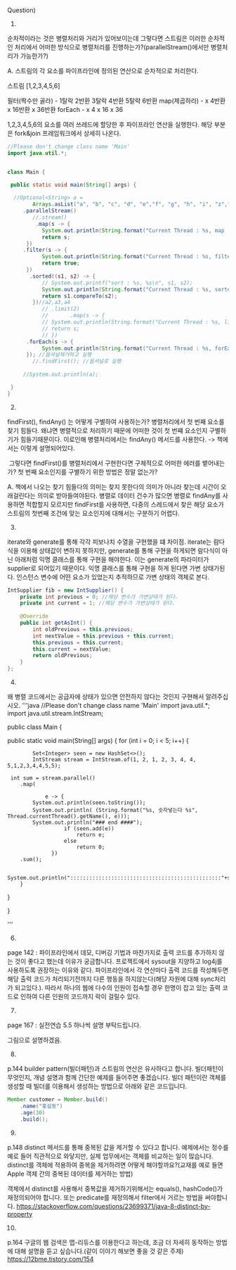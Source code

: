 Question)

1.
순차적이라는 것은 병렬처리와 거리가 있어보이는데 그렇다면 스트림은 이러한 순차적인 처리에서 어떠한 방식으로 병렬처리를 진행하는가?(parallelStream()에서만 병렬처리가 가능한가?)

 A. 스트림의 각 요소를 파이프라인에 정의된 연산으로 순차적으로 처리한다.
 
 스트림
 [1,2,3,4,5,6]
 
 필터(짝수만 골라) - 1탈락 2반환 3탈락 4반환 5탈락 6반환
 map(제곱하라)     - x     4반환  x    16반환 x    36반환
 forEach           - x     4      x    16     x    36
 
 1,2,3,4,5,6의 요소를 여러 쓰레드에 할당한 후 파이프라인 연산을 실행한다.
 해당 부분은 fork&join 프레임워크에서 상세히 나온다.
 ```java
 //Please don't change class name 'Main'
import java.util.*;


class Main {

  public static void main(String[] args) {
  
   //Optional<String> a =   
         Arrays.asList("a", "b", "c", "d", "e","f", "g", "h", "i", "z","k", "l", "m", "n", "o", "p")
      .parallelStream()
         //.stream()
          .map(s -> {
            System.out.println(String.format("Current Thread : %s, map : %s", Thread.currentThread().getName(), s));
            return s;
       })
      .filter(s -> {
            System.out.println(String.format("Current Thread : %s, filter : %s", Thread.currentThread().getName(), s));
            return true;
       })
        .sorted((s1, s2) -> {
            // System.out.printf("sort : %s, %s\n", s1, s2);
            System.out.println(String.format("Current Thread : %s, sorted : %s, %s", Thread.currentThread().getName(), s1, s2));
            return s1.compareTo(s2);
         })//a2,a3,a4
            // .limit(2)
            //       .map(s -> {
            // System.out.println(String.format("Current Thread : %s, limit after map : %s", Thread.currentThread().getName(), s));
            // return s;
            // })
       .forEach(s -> {
            System.out.println(String.format("Current Thread : %s, forEach : %s", Thread.currentThread().getName(), s));
       }); //옵셔널제거하고 실행
         //.findFirst(); //옵셔널로 실행
      
      //System.out.println(a);

  }
}
 ```

2.
findFirst(), findAny() 는 어떻게 구별하여 사용하는가?
병렬처리에서 첫 번째 요소를 찾기 힘들다. 왜냐면 병렬적으로 처리하기 때문에 어떠한 것이 첫 번쨰 요소인지 구별하기가 힘들기때문이다.
이로인해 병렬처리에서는 findAny() 메서드를 사용한다.
-> 책에서는 이렇게 설명되어있다.

​ 그렇다면 findFirst()를 병렬처리에서 구현한다면 구체적으로 어떠한 에러를 뱉어내는가? 첫 번째 요소인지를 구별하기 위한 방법은 정말 없는가?

A. 책에서 나오는 찾기 힘들다의 의미는 찾지 못한다의 의미가 아니라 찾는데 시간이 오래걸린다는 의미로 받아들여야된다. 병렬로 데이터 건수가 많으면 병렬로 findAny를 사용하면 적합할지 모르지만 findFirst를 사용하면, 다중의 스레드에서 찾은 해당 요소가 스트림의 첫번째 조건에 맞는 요소인지에 대해서는 구분하기 어렵다.


3.
 iterate와 generate를 통해 각각 피보나치 수열을 구현했을 떄 차이점.
iterate는 람다식을 이용해 상태값이 변하지 못하지만,  generate를 통해 구현을 하게되면 람다식이 아닌 아래처럼 익명 클래스를 통해 구현을 해야한다.
이는 generate의 파라미터가 supplier로 되어있기 때문이다.
익명 클래스를 통해 구현을 하게 된다면 가변 상태가된다. 인스턴스 변수에 어떤 요소가 있었는지 추적하므로 가변 상태의 객체로 본다.
```java
IntSupplier fib = new IntSupplier() {
	private int previous = 0; //해당 변수가 가변상태가 된다.
	private int current = 1; //해당 변수가 가변상태가 된다.
			
	@Override
	public int getAsInt() {
		int oldPrevious = this.previous;
		int nextValue = this.previous + this.current;
		this.previous = this.current;
		this.current = nextValue;
		return oldPrevious;
	}
};
```

4.
왜 병렬 코드에서는 공급자에 상태가 있으면 안전하지 않다는 것인지 구현해서 알려주십시오.
'''java
//Please don't change class name 'Main'
import java.util.*;
import java.util.stream.IntStream;

public class Main {

  public static void main(String[] args) {
  for (int i = 0; i < 5; i++) {

            Set<Integer> seen = new HashSet<>();
            IntStream stream = IntStream.of(1, 2, 1, 2, 3, 4, 4, 5,1,2,3,4,4,5,5);
       
     int sum = stream.parallel()
		.map(
             
                e -> {
			System.out.println(seen.toString());          
			System.out.println( (String.format("%s, 숫자넣는다 %s", Thread.currentThread().getName(), e)));		
			System.out.println("### end ####");
                      if (seen.add(e))
                          return e;
                      else
                          return 0;
                  })
		.sum();

            System.out.println("::::::::::::::::::::::::::::::::::::::::::::::::"+sum);
        }
  }
  
}

'''

6.
page 142 : 파이프라인에서 데모, 디버깅 기법과 마찬가지로 출력 코드를 추가하지 않는 것이 좋다고 했는데 이유가 궁금합니다.
프로젝트에서 sysout을 지양하고 log4j를 사용하도록 권장하는 이유와 같다.
파이프라인에서 각 연산마다 출력 코드를 작성해두면 해당 출력 코드가 처리되기전까지 다른 행동을 하지않는다(해당 자원에 대해 sync처리가 되고있다.). 따라서 하나의 웹에 다수의 인원이 접속할 경우 한명이 잡고 있는 출력 코드로 인하여 다른 인원의 코드까지 락이 걸릴수 있다.


7.
page 167 : 실전연습 5.5 하나씩 설명 부탁드립니다.

그림으로 설명하겠음.


8.
p.144 builder pattern(빌더패턴)과 스트림의 연산은 유사하다고 합니다. 빌더패턴이 무엇인지, 개념 설명과 함께 간단한 예제를 들어주면 좋겠습니다.
빌더 패턴이란 객체를 생성할 때 빌더를 이용해서 생성하는 방법으로 아래와 같은 코드입니다.
```java
Member customer = Member.build()
    .name("홍길동")
    .age(30)
    .build();
```

9.
p.148 distinct 메서드를 통해 중복된 값을 제거할 수 있다고 합니다. 예제에서는 정수를 예로 들어 직관적으로 와닿지만, 실제 업무에서는 객체를 비교하는 일이 많습니다. distinct를 객체에 적용하여 중복을 제거하려면 어떻게 해야할까요?(교재를 예로 들면 Apple 객체 간의 중복된 데이터를 제거하는 방법)

객체에서 distinct를 사용해서 중복값을 제거하기위해서는 equals(),  hashCode()가 재정의되어야 합니다. 또는 predicate를 재정의해서 filter에서 거르는 방법을 써야합니다. https://stackoverflow.com/questions/23699371/java-8-distinct-by-property

10.
p.164 구글의 웹 검색은 맵-리듀스를 이용한다고 하는데, 조금 더 자세히 동작하는 방법에 대해 설명을 듣고 싶습니다.(같이 이야기 해보면 좋을 것 같은 주제)
https://12bme.tistory.com/154
